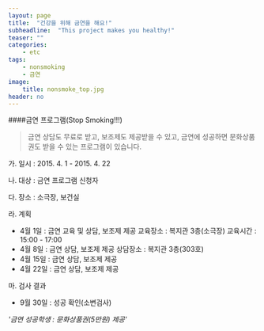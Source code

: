 ```yaml
---
layout: page
title:  "건강을 위해 금연을 해요!"
subheadline:  "This project makes you healthy!"
teaser: ""
categories:
    - etc
tags:
    - nonsmoking
    - 금연
image:
    title: nonsmoke_top.jpg
header: no
---
```


####금연 프로그램(Stop Smoking!!!)

> 금연 상담도 무료로 받고, 보조제도 제공받을 수 있고, 금연에 성공하면 문화상품권도 받을 수 있는 프로그램이 있습니다. 

가. 일시 : 2015. 4. 1 - 2015. 4. 22

나. 대상 : 금연 프로그램 신청자

다. 장소 : 소극장, 보건실

라. 계획

   - 4월 1일 : 금연 교육 및 상담, 보조제 제공
               교육장소 : 복지관 3층(소극장)
               교육시간 : 15:00 - 17:00
   - 4월 8일 : 금연 상담, 보조제 제공
               상담장소 : 복지관 3층(303호)
   - 4월 15일 : 금연 상담, 보조제 제공
   - 4월 22일 : 금연 상담, 보조제 제공
   
마. 검사 결과
   - 9월 30일 : 성공 확인(소변검사)

*'금연 성공학생 : 문화상품권(5만원) 제공'*
